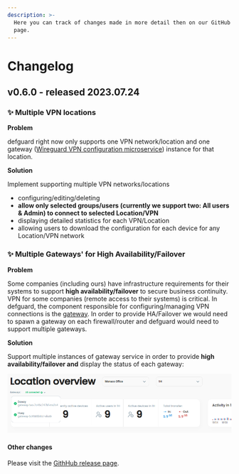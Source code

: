 ```yaml
---
description: >-
  Here you can track of changes made in more detail then on our GitHub release
  page.
---
```


# Changelog

## v0.6.0 - released 2023.07.24

### ✨ Multiple VPN locations

**Problem**

defguard right now only supports one VPN network/location and one gateway ([Wireguard VPN configuration microservice](architecture.md)) instance for that location.

**Solution**

Implement supporting multiple VPN networks/locations

* configuring/editing/deleting
* **allow only selected groups/users (currently we support two: All users & Admin) to connect to selected Location/VPN**
* displaying detailed statistics for each VPN/Location
* allowing users to download the configuration for each device for any Location/VPN network&#x20;

### ✨ Multiple Gateways' for High Availability/Failover

**Problem**

Some companies (including ours) have infrastructure requirements for their systems to support **high availability/failover** to secure business continuity. VPN for some companies (remote access to their systems) is critical. In defguard, the component responsible for configuring/managing VPN connections is the [gateway](https://github.com/DefGuard/gateway). In order to provide HA/Failover we would need to spawn a gateway on each firewall/router and defguard would need to support multiple gateways.

**Solution**

Support multiple instances of gateway service in order to provide **high availability/failover and** display the status of each gateway:

![](../.gitbook/assets/gw.png)

#### Other changes

Please visit the [GithHub release page](https://github.com/DefGuard/defguard/releases/tag/v0.6.0).
